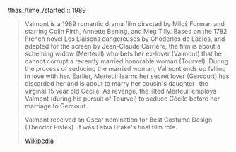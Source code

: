 
#has_/time_/started :: 1989

> Valmont is a 1989 romantic drama film directed by Miloš Forman and starring Colin Firth, Annette Bening, and Meg Tilly. Based on the 1782 French novel Les Liaisons dangereuses by Choderlos de Laclos, and adapted for the screen by Jean-Claude Carrière, the film is about a scheming widow (Merteuil) who bets her ex-lover (Valmont) that he cannot corrupt a recently married honorable woman (Tourvel). During the process of seducing the married woman, Valmont ends up falling in love with her. Earlier, Merteuil learns her secret lover (Gercourt) has discarded her and is about to marry her cousin's daughter- the virginal 15 year old Cécile. As revenge, the jilted Merteuil employs Valmont (during his pursuit of Tourvel) to seduce Cécile before her marriage to Gercourt.
>
> Valmont received an Oscar nomination for Best Costume Design (Theodor Pištěk). It was Fabia Drake's final film role.
>
> [Wikipedia](https://en.wikipedia.org/wiki/Valmont%20(film))



